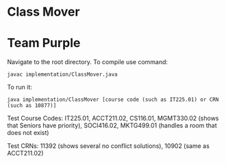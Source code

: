 # Class Mover
# Team Purple

Navigate to the root directory. To compile use command:

    javac implementation/ClassMover.java

To run it:

    java implementation/ClassMover [course code (such as IT225.01) or CRN (such as 10877)]

Test Course Codes:
    IT225.01,
    ACCT211.02,
    CS116.01,
    MGMT330.02 (shows that Seniors have priority),
    SOCI416.02,
    MKTG499.01 (handles a room that does not exist)
    
Test CRNs:
    11392 (shows several no conflict solutions),
    10902 (same as ACCT211.02)
